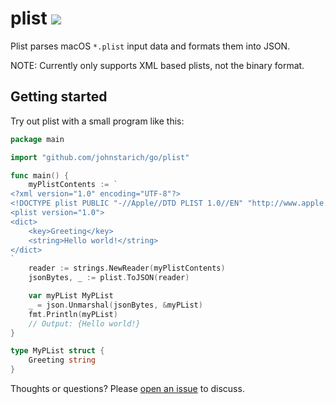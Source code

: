 # plist <a href="https://johnstarich.com/go/plist"><img src="https://img.shields.io/badge/gopages-reference-%235272B4" /></a>

Plist parses macOS `*.plist` input data and formats them into JSON.

NOTE: Currently only supports XML based plists, not the binary format.

## Getting started

Try out plist with a small program like this:
```go
package main

import "github.com/johnstarich/go/plist"

func main() {
    myPlistContents := `
<?xml version="1.0" encoding="UTF-8"?>
<!DOCTYPE plist PUBLIC "-//Apple//DTD PLIST 1.0//EN" "http://www.apple.com/DTDs/PropertyList-1.0.dtd">
<plist version="1.0">
<dict>
    <key>Greeting</key>
    <string>Hello world!</string>
</dict>
`
    reader := strings.NewReader(myPlistContents)
    jsonBytes, _ := plist.ToJSON(reader)

    var myPList MyPList
    _ = json.Unmarshal(jsonBytes, &myPList)
    fmt.Println(myPList)
    // Output: {Hello world!}
}

type MyPList struct {
    Greeting string
}
```

Thoughts or questions? Please [open an issue](https://github.com/JohnStarich/go/issues/new) to discuss.
